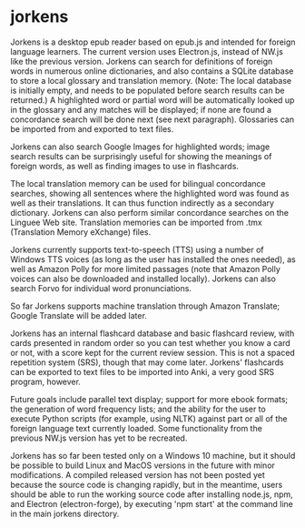 # jorkens
Jorkens is a desktop epub reader based on epub.js and intended for foreign language learners. The current version uses Electron.js, instead of NW.js like the previous version. Jorkens can search for definitions of foreign words in numerous online dictionaries, and also contains a SQLite database to store a local glossary and translation memory. (Note: The local database is initially empty, and needs to be populated before search results can be returned.) A highlighted word or partial word will be automatically looked up in the glossary and any matches will be displayed; if none are found a concordance search will be done next (see next paragraph). Glossaries can be imported from and exported to text files. 

Jorkens can also search Google Images for highlighted words; image search results can be surprisingly useful for showing the meanings of foreign words, as well as finding images to use in flashcards. 

The local translation memory can be used for bilingual concordance searches, showing all sentences where the highlighted word was found as well as their translations.  It can thus function indirectly as a secondary dictionary. Jorkens can also perform similar concordance searches on the Linguee Web site.  Translation memories can be imported from .tmx (Translation Memory eXchange) files. 

Jorkens currently supports text-to-speech (TTS) using a number of Windows TTS voices (as long as the user has installed the ones needed), as well as Amazon Polly for more limited passages (note that Amazon Polly voices can also be downloaded and installed locally). Jorkens can also search Forvo for individual word pronunciations. 

So far Jorkens supports machine translation through Amazon Translate; Google Translate will be added later. 

Jorkens has an internal flashcard database and basic flashcard review, with cards presented in random order so you can test whether you know a card or not, with a score kept for the current review session. This is not a spaced repetition system (SRS), though that may come later. Jorkens' flashcards can be exported to text files to be imported into Anki, a very good SRS program, however. 

Future goals include parallel text display; support for more ebook formats; the generation of word frequency lists; and the ability for the user to execute Python scripts (for example, using NLTK) against part or all of the foreign language text currently loaded. Some functionality from the previous NW.js version has yet to be recreated. 

Jorkens has so far been tested only on a Windows 10 machine, but it should be possible to build Linux and MacOS versions in the future with minor modifications. A compiled released version has not been posted yet because the source code is changing rapidly, but in the meantime, users should be able to run the working source code after installing node.js, npm, and Electron (electron-forge), by executing 'npm start' at the command line in the main jorkens directory. 


